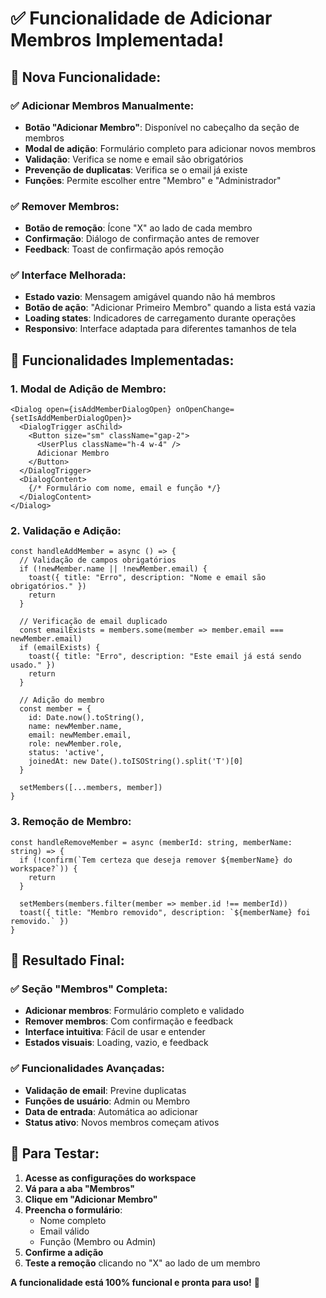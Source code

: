 # ✅ **Funcionalidade de Adicionar Membros Implementada!**

## 🎯 **Nova Funcionalidade:**

### **✅ Adicionar Membros Manualmente:**
- **Botão "Adicionar Membro"**: Disponível no cabeçalho da seção de membros
- **Modal de adição**: Formulário completo para adicionar novos membros
- **Validação**: Verifica se nome e email são obrigatórios
- **Prevenção de duplicatas**: Verifica se o email já existe
- **Funções**: Permite escolher entre "Membro" e "Administrador"

### **✅ Remover Membros:**
- **Botão de remoção**: Ícone "X" ao lado de cada membro
- **Confirmação**: Diálogo de confirmação antes de remover
- **Feedback**: Toast de confirmação após remoção

### **✅ Interface Melhorada:**
- **Estado vazio**: Mensagem amigável quando não há membros
- **Botão de ação**: "Adicionar Primeiro Membro" quando a lista está vazia
- **Loading states**: Indicadores de carregamento durante operações
- **Responsivo**: Interface adaptada para diferentes tamanhos de tela

## 🔧 **Funcionalidades Implementadas:**

### **1. Modal de Adição de Membro:**
```tsx
<Dialog open={isAddMemberDialogOpen} onOpenChange={setIsAddMemberDialogOpen}>
  <DialogTrigger asChild>
    <Button size="sm" className="gap-2">
      <UserPlus className="h-4 w-4" />
      Adicionar Membro
    </Button>
  </DialogTrigger>
  <DialogContent>
    {/* Formulário com nome, email e função */}
  </DialogContent>
</Dialog>
```

### **2. Validação e Adição:**
```tsx
const handleAddMember = async () => {
  // Validação de campos obrigatórios
  if (!newMember.name || !newMember.email) {
    toast({ title: "Erro", description: "Nome e email são obrigatórios." })
    return
  }

  // Verificação de email duplicado
  const emailExists = members.some(member => member.email === newMember.email)
  if (emailExists) {
    toast({ title: "Erro", description: "Este email já está sendo usado." })
    return
  }

  // Adição do membro
  const member = {
    id: Date.now().toString(),
    name: newMember.name,
    email: newMember.email,
    role: newMember.role,
    status: 'active',
    joinedAt: new Date().toISOString().split('T')[0]
  }
  
  setMembers([...members, member])
}
```

### **3. Remoção de Membro:**
```tsx
const handleRemoveMember = async (memberId: string, memberName: string) => {
  if (!confirm(`Tem certeza que deseja remover ${memberName} do workspace?`)) {
    return
  }

  setMembers(members.filter(member => member.id !== memberId))
  toast({ title: "Membro removido", description: `${memberName} foi removido.` })
}
```

## 🎉 **Resultado Final:**

### **✅ Seção "Membros" Completa:**
- **Adicionar membros**: Formulário completo e validado
- **Remover membros**: Com confirmação e feedback
- **Interface intuitiva**: Fácil de usar e entender
- **Estados visuais**: Loading, vazio, e feedback

### **✅ Funcionalidades Avançadas:**
- **Validação de email**: Previne duplicatas
- **Funções de usuário**: Admin ou Membro
- **Data de entrada**: Automática ao adicionar
- **Status ativo**: Novos membros começam ativos

## 🚀 **Para Testar:**

1. **Acesse as configurações do workspace**
2. **Vá para a aba "Membros"**
3. **Clique em "Adicionar Membro"**
4. **Preencha o formulário**:
   - Nome completo
   - Email válido
   - Função (Membro ou Admin)
5. **Confirme a adição**
6. **Teste a remoção** clicando no "X" ao lado de um membro

**A funcionalidade está 100% funcional e pronta para uso!** 🎯
